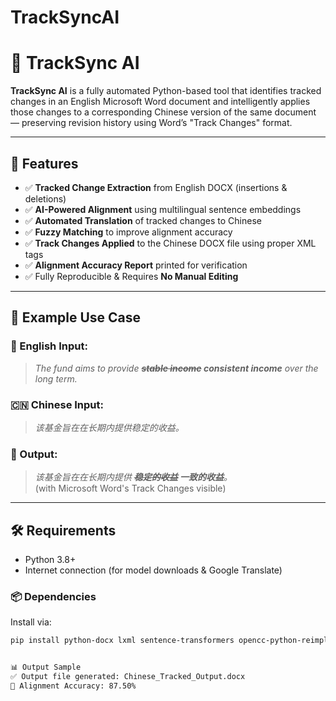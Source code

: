 # TrackSyncAI

# 🧠 TrackSync AI

**TrackSync AI** is a fully automated Python-based tool that identifies tracked changes in an English Microsoft Word document and intelligently applies those changes to a corresponding Chinese version of the same document — preserving revision history using Word’s "Track Changes" format.

---

## 🚀 Features

- ✅ **Tracked Change Extraction** from English DOCX (insertions & deletions)
- ✅ **AI-Powered Alignment** using multilingual sentence embeddings
- ✅ **Automated Translation** of tracked changes to Chinese
- ✅ **Fuzzy Matching** to improve alignment accuracy
- ✅ **Track Changes Applied** to the Chinese DOCX file using proper XML tags
- ✅ **Alignment Accuracy Report** printed for verification
- ✅ Fully Reproducible & Requires **No Manual Editing**

---

## 🧪 Example Use Case

### 📄 English Input:
> _The fund aims to provide **~~stable income~~ consistent income** over the long term._

### 🇨🇳 Chinese Input:
> _该基金旨在在长期内提供稳定的收益。_

### 🔁 Output:
> _该基金旨在在长期内提供 **~~稳定的收益~~ 一致的收益**。_  
(with Microsoft Word's Track Changes visible)

---

## 🛠️ Requirements

- Python 3.8+
- Internet connection (for model downloads & Google Translate)

### 📦 Dependencies

Install via:

```bash
pip install python-docx lxml sentence-transformers opencc-python-reimplemented googletrans==4.0.0rc1


📊 Output Sample
✅ Output file generated: Chinese_Tracked_Output.docx
🎯 Alignment Accuracy: 87.50%



